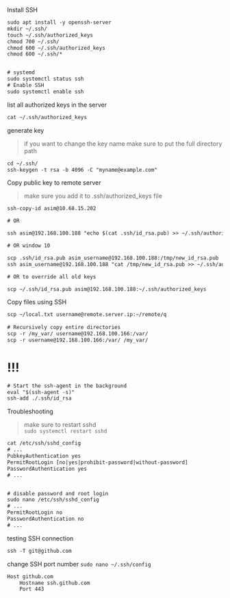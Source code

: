 Install SSH
```txt
sudo apt install -y openssh-server
mkdir ~/.ssh/
touch ~/.ssh/authorized_keys
chmod 700 ~/.ssh/
chmod 600 ~/.ssh/authorized_keys
chmod 600 ~/.ssh/*


# systemd
sudo systemctl status ssh
# Enable SSH
sudo systemctl enable ssh
```


list all authorized keys in the server
```txt
cat ~/.ssh/authorized_keys 
```



generate key
> if you want to change the key name make sure to put the full directory path
```txt
cd ~/.ssh/
ssh-keygen -t rsa -b 4096 -C "myname@example.com"
```


Copy public key to remote server
> make sure you add it to .ssh/authorized_keys file
```txt
ssh-copy-id asim@10.68.15.202

# OR

ssh asim@192.168.100.188 "echo $(cat .ssh/id_rsa.pub) >> ~/.ssh/authorized_keys"

# OR window 10

scp .ssh/id_rsa.pub asim_username@192.168.100.188:/tmp/new_id_rsa.pub
ssh asim_username@192.168.100.188 "cat /tmp/new_id_rsa.pub >> ~/.ssh/authorized_keys"

# OR to override all old keys

scp ~/.ssh/id_rsa.pub asim@192.168.100.188:~/.ssh/authorized_keys
```




Copy files using SSH
```txt
scp ~/local.txt username@remote.server.ip:~/remote/q
 
# Recursively copy entire directories
scp -r /my_var/ username@192.168.100.166:/var/
scp -r username@192.168.100.166:/var/ /my_var/
```


# !!!
```txt
# Start the ssh-agent in the background
eval "$(ssh-agent -s)"
ssh-add ./.ssh/id_rsa
```



Troubleshooting
> make sure to restart sshd    
`sudo systemctl restart sshd`
```txt
cat /etc/ssh/sshd_config
# ...
PubkeyAuthentication yes
PermitRootLogin [no|yes|prohibit-password|without-password]
PasswordAuthentication yes 
# ...


# disable password and root login
sudo nano /etc/ssh/sshd_config 
# ...
PermitRootLogin no
PasswordAuthentication no 
# ...
```


testing SSH connection    
```txt
ssh -T git@github.com
```


change SSH port number 
`sudo nano ~/.ssh/config`
```txt
Host github.com
    Hostname ssh.github.com
    Port 443
```
